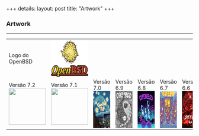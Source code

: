 +++
details:
    layout: post
    title: "Artwork"
+++

### Artwork

---
<table>
    <tr>
        <td>Logo do OpenBSD</td>
        <td>
            <a href="http://www.openbsd-br.org/artwork/1200px-OpenBSD_Logo_-_Cartoon_Puffy_with_textual_logo_below.svg.png">
                <img src="/artwork/1200px-OpenBSD_Logo_-_Cartoon_Puffy_with_textual_logo_below.svg.png" align="left" height="100" width="100" >
            </a>
        </td>
    </tr>
    <tr>
        <td>Versão 7.2<br>
            <a href="https://www.openbsd.org/images/OneFishTwoFish-s.gif">
                <img src="https://www.openbsd.org/images/OneFishTwoFish-s.gif" align="left" height="100" width="100" >
            </a>
        </td>
        <td>Versão 7.1<br>
            <a href="https://www.openbsd.org/images/TheGreatWaveOffCalgary.png">
                <img src="https://www.openbsd.org/images/TheGreatWaveOffCalgary-s.gif" align="left" height="100" width="100" >
            </a>
        </td>
        <td>Versão 7.0<br>
            <a href="http://www.openbsd.org/images/StarryPointers.png">
                <img src="/artwork/70_StarryPointers-s.png" align="left" height="100" width="100" >
            </a>
        </td>
        <td>Versão 6.9<br>
            <a href="https://www.openbsd.org/images/nice.png">
                <img src="/artwork/nice-69.png" align="left" height="100" width="100" >
            </a>
        </td>
        <td>Versão 6.8<br>
            <a href="https://www.openbsd.org/images/PuffyOverride.png">
                <img src="/artwork/puffyOverride-68.png" align="left" height="100" width="100" >
            </a>
        </td>
        <td>Versão 6.7<br>
            <a href="http://www.openbsd.org/images/CoralFever.gif">
                <img src="/artwork/CoralFever-67.gif" align="left" height="100" width="100" >
            </a>
        </td>
        <td>Versão 6.6<br>
            <a href="http://www.openbsd.org/images/sixdotsix.gif">
                <img src="/artwork/sixdotsix.gif" align="left" height="100" width="100" >
            </a>
        </td>
        <td>Versão 6.5<br>
            <a href="https://www.openbsd.org/images/Puffystock.gif">
                <img src="/artwork/puffystock-65.gif" align="left" height="100" width="100" >
            </a>
        </td>
        <td>Versão 6.4</br>
            <a href="http://www.openbsd-br.org/artwork/puffoil-64.jpg">
                <img src="/artwork/puffoil-64.jpg" align="left" height="100" width="100" >
            </a>
        </td>
    </tr>
</table>

